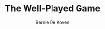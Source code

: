 ---
title: "The Well-Played Game"
subtitle: ""
description: ""
layout: book
author: Bernie De Koven
started: 2023-08-20
read: 
status: abandoned
rating: 0
color: 
cover: the-well-played-game.jpg
pages: 
link: 
---